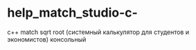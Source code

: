 # help_match_studio-c-
c++ match sqrt root (системный калькулятор для студентов и экономистов) консольный
